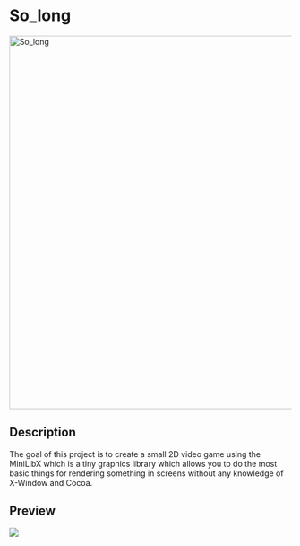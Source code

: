 # So_long

<img width="665" alt="So_long" src="https://github.com/user-attachments/assets/80ed3aec-0eac-4171-b20e-14f41790333d">

## Description

The goal of this project is to create a small 2D video game using the MiniLibX which is a tiny graphics library which allows you to do the most basic things for rendering something in screens without any knowledge of X-Window and Cocoa.

## Preview

![](https://github.com/vicire1/So_long/blob/master/so_long.gif)
